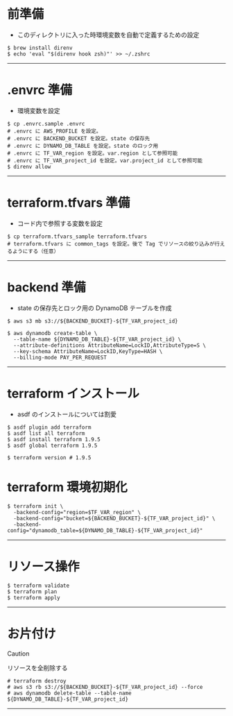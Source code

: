 # 前準備
- このディレクトリに入った時環境変数を自動で定義するための設定
```shell
$ brew install direnv
$ echo 'eval "$(direnv hook zsh)"' >> ~/.zshrc
```
---

# .envrc 準備
- 環境変数を設定
```shell
$ cp .envrc.sample .envrc
# .envrc に AWS_PROFILE を設定。
# .envrc に BACKEND_BUCKET を設定。state の保存先
# .envrc に DYNAMO_DB_TABLE を設定。state のロック用
# .envrc に TF_VAR_region を設定。var.region として参照可能
# .envrc に TF_VAR_project_id を設定。var.project_id として参照可能
$ direnv allow
```
---

# terraform.tfvars 準備
- コード内で参照する変数を設定
```shell
$ cp terraform.tfvars_sample terraform.tfvars
# terraform.tfvars に common_tags を設定。後で Tag でリソースの絞り込みが行えるようにする（任意）
```
---

# backend 準備
- state の保存先とロック用の DynamoDB テーブルを作成
```shell
$ aws s3 mb s3://${BACKEND_BUCKET}-${TF_VAR_project_id} 

$ aws dynamodb create-table \
  --table-name ${DYNAMO_DB_TABLE}-${TF_VAR_project_id} \
  --attribute-definitions AttributeName=LockID,AttributeType=S \
  --key-schema AttributeName=LockID,KeyType=HASH \
  --billing-mode PAY_PER_REQUEST
```
---

# terraform インストール
- asdf のインストールについては割愛
```shell
$ asdf plugin add terraform
$ asdf list all terraform
$ asdf install terraform 1.9.5
$ asdf global terraform 1.9.5

$ terraform version # 1.9.5
```


# terraform 環境初期化
```shell
$ terraform init \
  -backend-config="region=$TF_VAR_region" \
  -backend-config="bucket=${BACKEND_BUCKET}-${TF_VAR_project_id}" \
  -backend-config="dynamodb_table=${DYNAMO_DB_TABLE}-${TF_VAR_project_id}"
```
---

# リソース操作
```shell
$ terraform validate
$ terraform plan
$ terraform apply
```
---

# お片付け

> [!CAUTION]
> リソースを全削除する

```shell
# terraform destroy
# aws s3 rb s3://${BACKEND_BUCKET}-${TF_VAR_project_id} --force
# aws dynamodb delete-table --table-name ${DYNAMO_DB_TABLE}-${TF_VAR_project_id}
```
---
